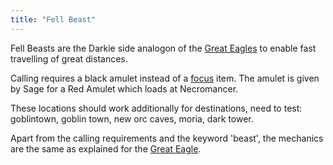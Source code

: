 ```yaml
---
title: "Fell Beast"
---
```


Fell Beasts are the Darkie side analogon of the [Great
Eagles](Great_Eagle "wikilink") to enable fast travelling of great
distances.

Calling requires a black amulet instead of a [focus](focus "wikilink")
item. The amulet is given by Sage for a Red Amulet which loads at
Necromancer.

These locations should work additionally for destinations, need to test:
goblintown, goblin town, new orc caves, moria, dark tower.

Apart from the calling requirements and the keyword 'beast', the
mechanics are the same as explained for the [Great
Eagle](Great_Eagle "wikilink").